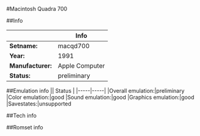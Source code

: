 #Macintosh Quadra 700

##Info

||Info|
|-----|-----|
|**Setname:**|macqd700
|**Year:**|1991
|**Manufacturer:**|Apple Computer
|**Status:**|preliminary

##Emulation info
|| Status |
|-----|-----|
|Overall emulation:|preliminary
|Color emulation:|good
|Sound emulation:|good
|Graphics emulation:|good
|Savestates:|unsupported

##Tech info

##Romset info

<!--- START OF EDITED COMMENT DO NOT TOUCH TEXT ABOVE-->
